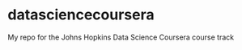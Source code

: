datasciencecoursera
===================

My repo for the Johns Hopkins Data Science Coursera course track
